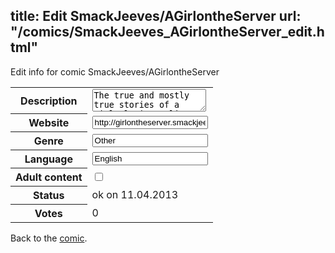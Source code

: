 title: Edit SmackJeeves/AGirlontheServer
url: "/comics/SmackJeeves_AGirlontheServer_edit.html"
---
Edit info for comic SmackJeeves/AGirlontheServer

<form name="comic" action="http://gaepostmail.appengine.com/comic" name="post">
<table class="comicinfo">
<tr>
<th>Description</th><td><textarea name="description">The true and mostly true stories of a girl playing online games and having to deal with all the crap that comes with it. Because apparently, girls don't exist on the Internet!</textarea></td>
</tr>
<tr>
<th>Website</th><td><input type="text" name="url" value="http://girlontheserver.smackjeeves.com/comics/"/></td>
</tr>
<tr>
<th>Genre</th><td><input type="text" name="genre" value="Other"/></td>
</tr>
<tr>
<th>Language</th><td><input type="text" name="language" value="English"/></td>
</tr>
<tr>
<th>Adult content</th><td><input type="checkbox" name="adult" value="adult" /></td>
</tr>
<tr>
<th>Status</th><td>ok on 11.04.2013</td>
</tr>
<tr>
<th>Votes</th><td>0</div></td>
</tr>
</table>
</form>

Back to the [comic](/comics/SmackJeeves_AGirlontheServer.html).
